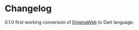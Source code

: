 Changelog
=========

0.1.0 first working conversion of [EnigmaWeb](https://github.com/shaxxx/EnigmaWeb) to Dart language.

